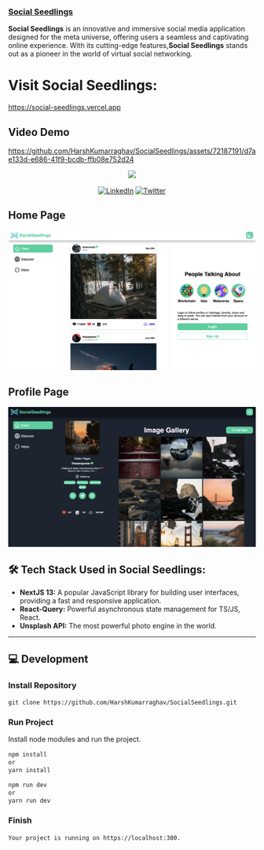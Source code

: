 ### [Social Seedlings](https://social-seedlings.vercel.app/)

**Social Seedlings** is an innovative and immersive social media application designed for the meta universe, offering users a seamless and captivating online experience. With its cutting-edge features,**Social Seedlings** stands out as a pioneer in the world of virtual social networking.

# Visit Social Seedlings:

https://social-seedlings.vercel.app

## Video Demo

https://github.com/HarshKumarraghav/SocialSeedlings/assets/72187191/d7ae133d-e686-41f9-bcdb-ffb08e752d24

<p align="center">
<img src="https://img.shields.io/badge/Author-@HarshKumarraghav-critical" />
</p>
<div align="center">

[![LinkedIn](https://img.shields.io/badge/LinkedIn-%230077B5.svg?logo=linkedin&logoColor=white)](https://linkedin.com/in/https://www.linkedin.com/in/harsh-kumar-raghav-7285311b9/) [![Twitter](https://img.shields.io/badge/Twitter-%231DA1F2.svg?logo=Twitter&logoColor=white)](https://twitter.com/https://twitter.com/_Harsh_raghav_)

</div>

## Home Page

![Social Seedlings](public/Posters/poster1.png)

## Profile Page

![Social Seedlings](public/Posters/poster2.png)

## 🛠️ Tech Stack Used in Social Seedlings:

- **NextJS 13:** A popular JavaScript library for building user interfaces, providing a fast and responsive application.
- **React-Query:** Powerful asynchronous state management for TS/JS, React.
- **Unsplash API:** The most powerful photo engine in the world.

---

## 💻 Development

### Install Repository

```git
git clone https://github.com/HarshKumarraghav/SocialSeedlings.git
```

### Run Project

Install node modules and run the project.

```
npm install
or
yarn install
```

```
npm run dev
or
yarn run dev
```

### Finish

```
Your project is running on https://localhost:300.
```
